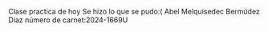 Clase practica de hoy
Se hizo lo que se pudo:(
Abel Melquisedec Bermúdez Díaz 
número de carnet:2024-1669U 
